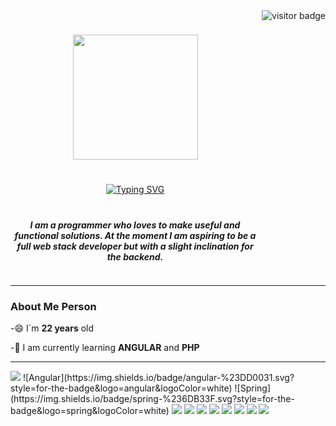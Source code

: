 <img align="right" src="https://visitor-badge.laobi.icu/badge?page_id=Axel-Fiestas.Axel-Fiestas" alt="visitor badge"/>

<div id="header" align="center" style="display: flex; flex-direction: column; align-items: center; gap: 20px;">
    <h1>
         <img src="https://wallpapers.com/images/hd/black-and-white-aesthetic-tree-at-lake-bfrrf8eocschry9b.jpg" width="200"/>
    </h1>
    <a href="https://git.io/typing-svg">
        <img src="https://readme-typing-svg.demolab.com?font=Fira+Code&pause=1000&color=F7ED0E&center=true&vCenter=true&width=435&lines=Hi%2C+my+name+is+Axel;I%C2%B4m+happy+with+you+here" alt="Typing SVG" />
    </a>
    <h5>
       I am a programmer who loves to make useful and functional solutions. At the moment I am aspiring to be a full web stack developer but with a slight inclination for the backend.
    </h5>
</div>


---
### About Me Person
-😄 I´m **22 years** old 

-🌱 I am currently learning **ANGULAR** and **PHP**

---

<div align="left">
    <img src="https://img.shields.io/badge/PHP-777BB4?style=for-the-badge&logo=php&logoColor=white" />
    ![Angular](https://img.shields.io/badge/angular-%23DD0031.svg?style=for-the-badge&logo=angular&logoColor=white)
    ![Spring](https://img.shields.io/badge/spring-%236DB33F.svg?style=for-the-badge&logo=spring&logoColor=white)
    <img src="https://img.shields.io/badge/C%23-239120?style=for-the-badge&logo=csharp&logoColor=white" />
    <img src="https://img.shields.io/badge/CSS3-1572B6?style=for-the-badge&logo=css3&logoColor=white" />
    <img src="https://img.shields.io/badge/HTML5-E34F26?style=for-the-badge&logo=html5&logoColor=white" />
    <img src="https://img.shields.io/badge/Python-FFD43B?style=for-the-badge&logo=python&logoColor=blue" />
    <img src="https://img.shields.io/badge/TypeScript-007ACC?style=for-the-badge&logo=typescript&logoColor=white"/>
    <img src="http://img.shields.io/badge/-PHPStorm-181717?style=for-the-badge&logo=phpstorm&logoColor=white"/>
    <img src="https://img.shields.io/badge/IntelliJ_IDEA-000000.svg?style=for-the-badge&logo=intellij-idea&logoColor=white"/>
    <img src="https://img.shields.io/badge/VSCode-0078D4?style=for-the-badge&logo=visual%20studio%20code&logoColor=white"/>

</div>

